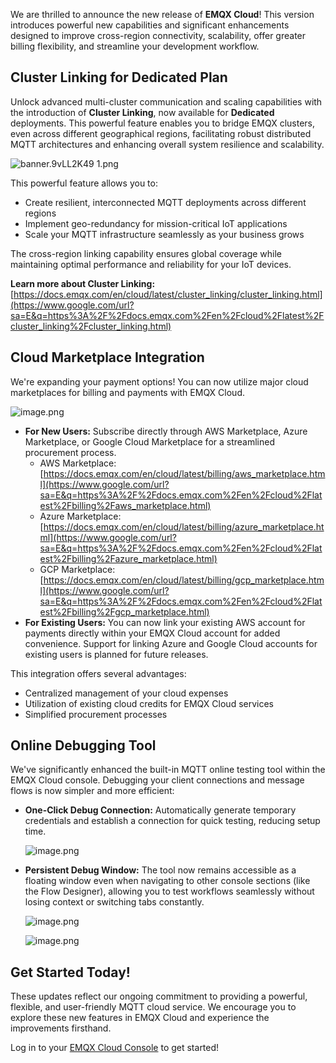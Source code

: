 We are thrilled to announce the new release of **EMQX Cloud**! This version introduces powerful new capabilities and significant enhancements designed to improve cross-region connectivity, scalability, offer greater billing flexibility, and streamline your development workflow.

## Cluster Linking for Dedicated Plan

Unlock advanced multi-cluster communication and scaling capabilities with the introduction of **Cluster Linking**, now available for **Dedicated** deployments. This powerful feature enables you to bridge EMQX clusters, even across different geographical regions, facilitating robust distributed MQTT architectures and enhancing overall system resilience and scalability.

![banner.9vLL2K49 1.png](https://assets.emqx.com/images/f77ca359db8d79ee91c360d9ba919b92.png)

This powerful feature allows you to:

- Create resilient, interconnected MQTT deployments across different regions
- Implement geo-redundancy for mission-critical IoT applications
- Scale your MQTT infrastructure seamlessly as your business grows

The cross-region linking capability ensures global coverage while maintaining optimal performance and reliability for your IoT devices.

**Learn more about Cluster Linking:** [https://docs.emqx.com/en/cloud/latest/cluster_linking/cluster_linking.html](https://www.google.com/url?sa=E&q=https%3A%2F%2Fdocs.emqx.com%2Fen%2Fcloud%2Flatest%2Fcluster_linking%2Fcluster_linking.html)

## Cloud Marketplace Integration

We're expanding your payment options! You can now utilize major cloud marketplaces for billing and payments with EMQX Cloud. 

![image.png](https://assets.emqx.com/images/75f5c629bcf8eba9bfcb555d32e27e87.png) 

- **For New Users:** Subscribe directly through AWS Marketplace, Azure Marketplace, or Google Cloud Marketplace for a streamlined procurement process.
  - AWS Marketplace: [https://docs.emqx.com/en/cloud/latest/billing/aws_marketplace.html](https://www.google.com/url?sa=E&q=https%3A%2F%2Fdocs.emqx.com%2Fen%2Fcloud%2Flatest%2Fbilling%2Faws_marketplace.html)
  - Azure Marketplace: [https://docs.emqx.com/en/cloud/latest/billing/azure_marketplace.html](https://www.google.com/url?sa=E&q=https%3A%2F%2Fdocs.emqx.com%2Fen%2Fcloud%2Flatest%2Fbilling%2Fazure_marketplace.html)
  - GCP Marketplace: [https://docs.emqx.com/en/cloud/latest/billing/gcp_marketplace.html](https://www.google.com/url?sa=E&q=https%3A%2F%2Fdocs.emqx.com%2Fen%2Fcloud%2Flatest%2Fbilling%2Fgcp_marketplace.html)
- **For Existing Users:** You can now link your existing AWS account for payments directly within your EMQX Cloud account for added convenience. Support for linking Azure and Google Cloud accounts for existing users is planned for future releases.

This integration offers several advantages:

- Centralized management of your cloud expenses
- Utilization of existing cloud credits for EMQX Cloud services
- Simplified procurement processes

## Online Debugging Tool

We've significantly enhanced the built-in MQTT online testing tool within the EMQX Cloud console. Debugging your client connections and message flows is now simpler and more efficient:

- **One-Click Debug Connection:** Automatically generate temporary credentials and establish a connection for quick testing, reducing setup time.

  ![image.png](https://assets.emqx.com/images/c728a260f802b033eab8a3996de65cce.png)

- **Persistent Debug Window:** The tool now remains accessible as a floating window even when navigating to other console sections (like the Flow Designer), allowing you to test workflows seamlessly without losing context or switching tabs constantly.

  ![image.png](https://assets.emqx.com/images/54ff12fb689f223e391ea81a1545e837.png)

  ![image.png](https://assets.emqx.com/images/bc844681c07189a177c66282174d5484.png)

## Get Started Today!

These updates reflect our ongoing commitment to providing a powerful, flexible, and user-friendly MQTT cloud service. We encourage you to explore these new features in EMQX Cloud and experience the improvements firsthand.

Log in to your [EMQX Cloud Console](https://accounts.emqx.com/signin?continue=https%3A%2F%2Fcloud-intl.emqx.com%2Fconsole%2F) to get started!
